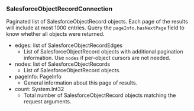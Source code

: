 ### SalesforceObjectRecordConnection
Paginated list of SalesforceObjectRecord objects. Each page of the results will include at most 1000 entries. Query the `pageInfo.hasNextPage` field to know whether all objects were returned.

- edges: list of SalesforceObjectRecordEdges
  - List of SalesforceObjectRecord objects with additional pagination information. Use `nodes` if per-object cursors are not needed.
- nodes: list of SalesforceObjectRecords
  - List of SalesforceObjectRecord objects.
- pageInfo: PageInfo
  - General information about this page of results.
- count: System.Int32
  - Total number of SalesforceObjectRecord objects matching the request arguments.

